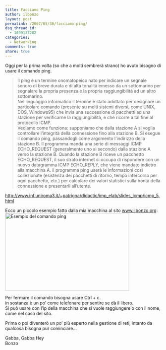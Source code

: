 ```yaml
---
title: Facciamo Ping
author: ilbonzo
layout: post
permalink: /2007/05/30/facciamo-ping/
dsq_thread_id:
  - 1099137282
categories:
  - Networking
comments: true
share: true
---
```

<p>Oggi per la prima volta (so che a molti sembrerà strano) ho avuto bisogno di usare il comando ping.</p>
<blockquote><p>Il ping è un termine onomatopeico nato per indicare un segnale sonoro di breve durata e di alta tonalità emesso da un sottomarino per segnalare la propria presenza e la propria raggiungibilità ad un altro sottomarino.<br />
Nel linguaggio informatico il termine è stato adottato per designare un particolare comando (presente su molti sistemi diversi, come UNIX, DOS, Windows95) che invia una successione di pacchetti ad una stazione per verificarne la raggiungibilità, e che ricorre a tal fine al protocollo ICMP.<br />
Vediamo come funziona: supponiamo che dalla stazione A si voglia controllare l&#8217;integrità della connessione fino alla stazione B. Si esegue il comando ping, passandogli come argomento l&#8217;indirizzo della stazione B. Il programma manda una serie di messaggi ICMP ECHO_REQUEST (generalmente uno al secondo) dalla stazione A verso la stazione B. Quando la stazione B riceve un pacchetto ECHO_REQUEST, il suo strato internet si occupa di rispondere con un nuovo datagramma ICMP ECHO_REPLY, che viene mandato indietro alla macchina A. il programma ping userà le informazioni così collezionate (esistenza dei pacchetti di ritorno, tempo intercorso per ogni pacchetto, etc.) per calcolare dei valori statistici sulla bontà della connessione e presentarli all&#8217;utente.
</p></blockquote>
<p><a href="http://www.inf.uniroma3.it/~patrigna/didactic/imp_elab/slides_icmp/icmp_5.html"></p>
<p>http://www.inf.uniroma3.it/~patrigna/didactic/imp_elab/slides_icmp/icmp_5.html</a></p>
<p>Ecco un piccolo esempio fatto dalla mia macchina al sito <a href="http://www.ilbonzo.org">www.ilbonzo.org</a>:<br />
<a href="http://magni.me/wp-content/uploads/2007/05/ping_1.png" rel="lightbox" title="Facciamo Ping"><img src="http://magni.me/wp-content/uploads/2007/05/ping_1.png" width="400" height="250" alt="Esempio del comando ping" /></a></p>
<p>Per fermare il comando bisogna usare Ctrl + c.<br />
in sostanza è un po&#8217; come telefonare per sentire se dà il libero.<br />
Si può usare con l&#8217;ip della macchina che si vuole raggiungere o con il nome, come nel caso del sito.</p>
<p>Prima o poi diventerò un po&#8217; più esperto nella gestione di reti, intanto da qualcosa bisogna pur cominciare&#8230;</p>
<p>Gabba, Gabba Hey<br />
Bonzo</p>
